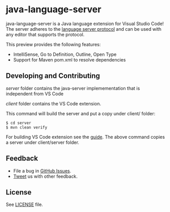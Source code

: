 java-language-server 
=====================

java-language-server is a Java language extension for Visual Studio Code!
The server adheres to the [language server protocol](https://github.com/Microsoft/language-server-protocol) 
and can be used with any editor that supports the protocol.  

This preview provides the following features:
* IntelliSense, Go to Definition, Outline, Open Type
* Support for Maven pom.xml to resolve dependencies


Developing and Contributing
----------------------------

*server* folder contains the java-server implemementation that is independent from VS Code

*client* folder contains the VS Code extension. 

This command will build the server and put a copy under client/ folder:
    
    $ cd server
    $ mvn clean verify 

For building VS Code extension see the [guide](https://code.visualstudio.com/docs/extensions/overview).
The above command copies a server under client/server folder.

Feedback
---------

* File a bug in [GitHub Issues](https://github.com/gorkem/java-language-server/issues).
* [Tweet](https://twitter.com/GorkemErcan) us with other feedback.


License
-------
See [LICENSE](LICENSE) file.